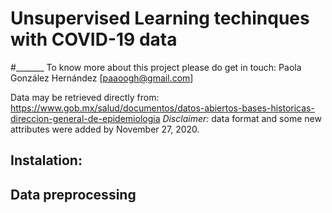 # Unsupervised Learning techinques with COVID-19 data

#_______ To know more about this project please do get in touch:
Paola González Hernández
[paaoogh@gmail.com]


Data may be retrieved directly from: <https://www.gob.mx/salud/documentos/datos-abiertos-bases-historicas-direccion-general-de-epidemiologia>
*Disclaimer:* data format and some new attributes were added by November 27, 2020.  



## Instalation:

## Data preprocessing

## 
